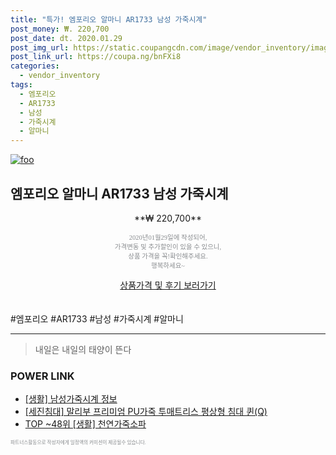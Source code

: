 ```yaml
--- 
title: "특가! 엠포리오 알마니 AR1733 남성 가죽시계" 
post_money: ₩. 220,700 
post_date: dt. 2020.01.29 
post_img_url: https://static.coupangcdn.com/image/vendor_inventory/images/2018/08/23/15/0/95dfa304-e69c-47ee-90b8-6837826d54b5.jpg 
post_link_url: https://coupa.ng/bnFXi8 
categories: 
  - vendor_inventory 
tags: 
  - 엠포리오 
  - AR1733 
  - 남성 
  - 가죽시계 
  - 알마니 
--- 
```

[![foo](https://static.coupangcdn.com/image/vendor_inventory/images/2018/08/23/15/0/95dfa304-e69c-47ee-90b8-6837826d54b5.jpg)](https://coupa.ng/bnFXi8) 

## 엠포리오 알마니 AR1733 남성 가죽시계 
<p style="text-align: center;">**₩ 220,700**</p> 
<p style="text-align: center;"><span style="color: #898c8f; font-family: Georgia,Times,serif; font-size: 0.75em;">2020년01월29일에 작성되어, <br>가격변동 및 추가할인이 있을 수 있으니,<br> 상품 가격을 꼭!확인해주세요.<br>행복하세요~</span> 
</p>	 
<div markdown="0" style="text-align: center;"><a href="https://coupa.ng/bnFXi8" class="btn btn--success">상품가격 및 후기 보러가기</a></div> 
<br><br> 
  #엠포리오 #AR1733 #남성 #가죽시계 #알마니 
<hr> 

> 내일은 내일의 태양이 뜬다 


### POWER LINK

* <a href="https://blog.naver.com/santokki14/221770972645" target="_blank"> [생활] 남성가죽시계 정보 </a>
* <a href="https://blog.naver.com/sakai111/221780909972" target="_blank">[세진침대] 말리부 프리미엄 PU가죽 투매트리스 평상형 침대 퀸(Q)</a>
* <a href="https://blog.naver.com/fasyy4321/221779921917" target="_blank"> TOP ~48위 [생활] 천연가죽소파</a>

<span style="color: #898c8f; font-family: Georgia,Times,serif; font-size: 0.55em;">파트너스활동으로 작성자에게 일정액의 커미션이 제공될수 있습니다.</span> 
